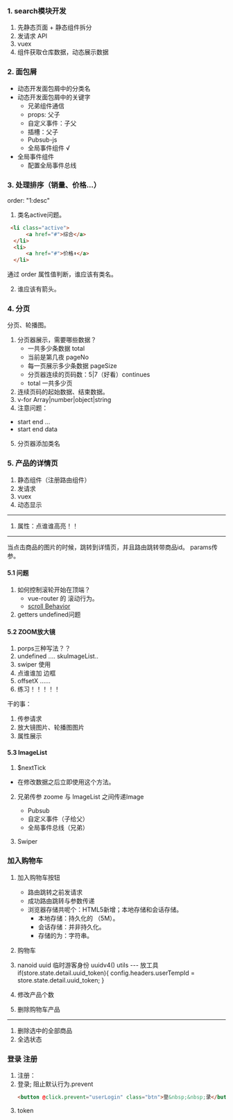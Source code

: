 ### 1. search模块开发
1. 先静态页面 + 静态组件拆分
2. 发请求 API
3. vuex
4. 组件获取仓库数据，动态展示数据

### 2. 面包屑
- 动态开发面包屑中的分类名
- 动态开发面包屑中的关键字
  - 兄弟组件通信
  - props: 父子
  - 自定义事件：子父
  - 插槽：父子
  - Pubsub-js 
  - 全局事件组件 √
- 全局事件组件
  - 配置全局事件总线

### 3. 处理排序（销量、价格...）
order: "1:desc"

1. 类名active问题。
~~~ html
 <li class="active">
      <a href="#">综合</a>
  </li>
  <li>
      <a href="#">价格⬆</a>
  </li>
~~~
通过 order 属性值判断，谁应该有类名。

2. 谁应该有箭头。

### 4. 分页

分页、轮播图。

1. 分页器展示，需要哪些数据？
   - 一共多少条数据 total
   - 当前是第几夜 pageNo
   - 每一页展示多少条数据 pageSize
   - 分页器连续的页码数：5|7（好看）continues
   - total 一共多少页
2. 连续页码的起始数据、结束数据。
3. v-for Array|number|object|string
4. 注意问题：
  - start end ...
  - start end data
5. 分页器添加类名


### 5. 产品的详情页
1. 静态组件（注册路由组件）
2. 发请求
3. vuex
4. 动态显示

---
1. 属性：点谁谁高亮！！
---

当点击商品的图片的时候，跳转到详情页，并且路由跳转带商品id。
params传参。


#### 5.1 问题
1. 如何控制滚轮开始在顶端？
   - vue-router 的 滚动行为。
   - [scroll Behavior](https://v3.router.vuejs.org/guide/advanced/scroll-behavior.html#async-scrolling)
2. getters undefined问题


#### 5.2 ZOOM放大镜
1. porps三种写法？？
2. undefined .... skuImageList..
3. swiper 使用
4. 点谁谁加 边框
5. offsetX ......
6. 练习！！！！！

干的事：
1. 传参请求
2. 放大镜图片、轮播图图片
3. 属性展示

#### 5.3 ImageList 
1. $nextTick
  - 在修改数据之后立即使用这个方法。

2. 兄弟传参
   zoome 与 ImageList 之间传递Image
   - Pubsub
   - 自定义事件（子给父）
   - 全局事件总线（兄弟）

3. Swiper

### 加入购物车

1. 加入购物车按钮
   - 路由跳转之前发请求
   - 成功路由跳转与参数传递
   - 浏览器存储共呢个：HTML5新增；本地存储和会话存储。
     - 本地存储：持久化的 （5M）。
     - 会话存储：并非持久化。
     - 存储的为：字符串。

2. 购物车
3. nanoid uuid 临时游客身份
   uuidv4()
   utils --- 放工具
   if(store.state.detail.uuid_token){
        config.headers.userTempId = store.state.detail.uuid_token;
    }
4. 修改产品个数
5. 删除购物车产品
---

1. 删除选中的全部商品
2. 全选状态

### 登录 注册
1. 注册：
2. 登录; 阻止默认行为.prevent
   ~~~ html
   <button @click.prevent="userLogin" class="btn">登&nbsp;&nbsp;录</button>
   ~~~
3. token

